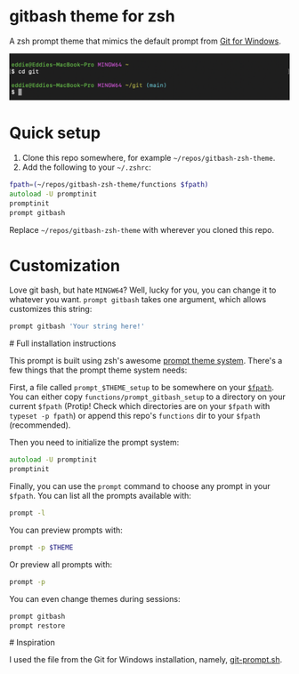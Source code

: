 # gitbash theme for zsh

A zsh prompt theme that mimics the default prompt from [Git for Windows][gitwindows].

![An uncanny recreation of git bash's default theme on Windows, complete with the inexplicable “MINGW64” string](./gitbash-terminal.app-screenshot.png)

[gitwindows]: https://gitforwindows.org/

# Quick setup

1. Clone this repo somewhere, for example `~/repos/gitbash-zsh-theme`.
2. Add the following to your `~/.zshrc`:

```zsh
fpath=(~/repos/gitbash-zsh-theme/functions $fpath)
autoload -U promptinit
promptinit
prompt gitbash
```

Replace `~/repos/gitbash-zsh-theme` with wherever you cloned this repo.

# Customization

Love git bash, but hate `MINGW64`? Well, lucky for you, you can change
it to whatever you want. `prompt gitbash` takes one argument, which
allows customizes this string:

```zsh
prompt gitbash 'Your string here!'
```

# Full installation instructions

This prompt is built using zsh's awesome [prompt theme system][prompt].
There's a few things that the prompt theme system needs:

First, a file called `prompt_$THEME_setup` to be somewhere on your
[`$fpath`][fpath]. You can either copy `functions/prompt_gitbash_setup`
to a directory on your current `$fpath` (Protip! Check which directories
are on your `$fpath`  with `typeset -p fpath`) or append this repo's
`functions` dir to your `$fpath` (recommended).

Then you need to initialize the prompt system:

```zsh
autoload -U promptinit
promptinit
```

Finally, you can use the `prompt` command to choose any prompt in your
`$fpath`. You can list all the prompts available with:

```zsh
prompt -l
```

You can preview prompts with:

```zsh
prompt -p $THEME
```

Or preview all prompts with:

```zsh
prompt -p
```

You can even change themes during sessions:

```zsh
prompt gitbash
prompt restore
```

[prompt]: https://zsh.sourceforge.io/Doc/Release/User-Contributions.html#Prompt-Themes
[fpath]: https://zsh.sourceforge.io/Doc/Release/Functions.html#index-autoloading-functions

# Inspiration

I used the file from the Git for Windows installation, namely, [git-prompt.sh].

[git-prompt.sh]: https://github.com/git-for-windows/git-sdk-64/blob/main/etc/profile.d/git-prompt.sh

